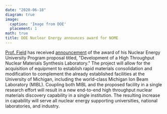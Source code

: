 ```yaml
---
date: "2020-06-18"
diagram: true
image:
  caption: 'Image from DOE'
  placement: 1
math: true
title: DOE Nuclear Energy announces award for NOME
---
```


<a href="../../authors/kg-field">Prof. Field</a> has received <a href="https://neup.inl.gov/Lists/Headlines/AnnouncementDispForm.aspx?ID=213">announcement</a> of the award of his Nuclear Energy University Program proposal titled, "Development of a High Throughput Nuclear Materials Synthesis Laboratory." The project will allow for the acquisition of equipment to establish rapid materials consolidation and modification to complement the already established facilities at the University of Michigan, including the world-class Michigan Ion Beam Laboratory (MIBL). Coupling both MIBL and the proposed facility in a single research effort will result in a new end-to-end high throughput nuclear materials discovery capability in a single institution. The resulting increase in capability will serve all nuclear energy supporting universities, national laboratories, and industry.



